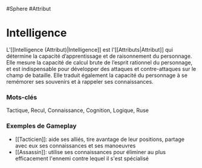 #Sphere #Attribut

# Intelligence 

L’[[Intelligence (Attribut)|Intelligence]] est l'[[Attributs|Attribut]] qui détermine la capacité d’apprentissage et de raisonnement du personnage. Elle mesure la capacité de calcul brute de l’esprit rationnel du personnage, et est indispensable pour développer des attaques et contre-attaques sur le champ de bataille. Elle traduit également la capacité du personnage à se remémorer ses souvenirs et à rappeler ses connaissances.

### Mots-clés

Tactique, Recul, Connaissance, Cognition, Logique, Ruse

### Exemples de Gameplay

- [[Tacticien]]: aide ses alliés, tire avantage de leur positions, partage avec eux ses connaissances et ses manoeuvres
- [[Assassin]]: utilise ses connaissances pour éliminer au plus efficacement l'ennemi contre lequel il s'est spécialisé